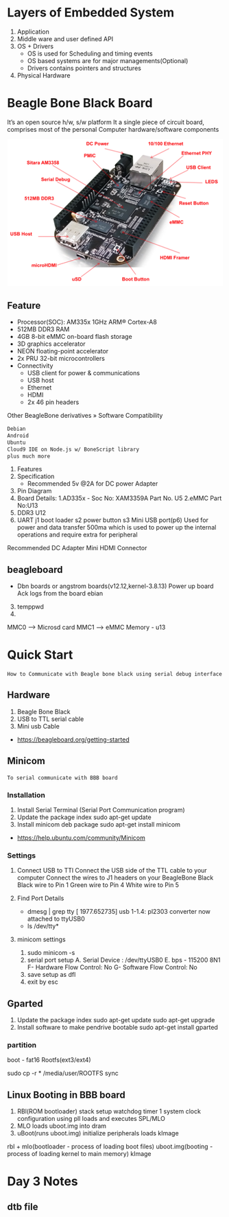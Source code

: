 
# Layers of Embedded System
1. Application
2. Middle ware and user defined API
3. OS + Drivers
	* OS is used for Scheduling and timing events
	* OS based systems are for major managements(Optional)
	* Drivers contains pointers and structures
4. Physical Hardware


# Beagle Bone Black Board
It’s an open source h/w, s/w platform
It a single piece of circuit board, comprises most of the personal Computer hardware/software components

![pin layout](black_hardware_details.png)

## Feature
* Processor(SOC): AM335x 1GHz ARM® Cortex-A8
* 512MB DDR3 RAM
* 4GB 8-bit eMMC on-board flash storage
* 3D graphics accelerator
* NEON floating-point accelerator
* 2x PRU 32-bit microcontrollers
* Connectivity
    * USB client for power & communications
    * USB host
    * Ethernet
    * HDMI
    * 2x 46 pin headers

Other BeagleBone derivatives »
Software Compatibility

    Debian
    Android
    Ubuntu
    Cloud9 IDE on Node.js w/ BoneScript library
    plus much more




1. Features
2.  Specification
	* Recommended 5v @2A for DC power Adapter
3. Pin Diagram
4. Board Details: 
1.AD335x - 
	Soc No: XAM3359A		Part No. U5
2.eMMC
	Part No:U13
3. DDR3				U12
4. UART 				j1
	boot loader s2
power button s3
Mini USB port(p6)
Used for power and data transfer
500ma which is used to power up the internal operations and require extra for peripheral

Recommended DC Adapter
Mini HDMI Connector


## beagleboard
* Dbn boards or angstrom boards(v12.12,kernel-3.8.13)
Power up board
Ack logs from the board
ebian
3. temppwd
4. 

MMC0 --> Microsd card
MMC1 --> eMMC Memory - u13




# Quick Start
	How to Communicate with Beagle bone black using serial debug interface

## Hardware
1. Beagle Bone Black
2. USB to TTL serial cable
3. Mini usb Cable
* https://beagleboard.org/getting-started 

## Minicom
	To serial communicate with BBB board
### Installation
1. Install Serial Terminal 
(Serial Port Communication program)
1. Update the package index
sudo apt-get update
2. Install minicom deb package
sudo apt-get install minicom

* https://help.ubuntu.com/community/Minicom

### Settings
1. Connect USB to TTl 
	Connect the USB side of the TTL cable to your computer
	Connect the wires to J1 headers on your BeagleBone Black
	Black wire to Pin 1
	Green wire to Pin 4
	White wire to Pin 5

2. Find Port Details
	* dmesg | grep tty
	[ 1977.652735] usb 1-1.4: pl2303 converter now attached to ttyUSB0
	* ls /dev/tty*

3. minicom settings
	1. sudo minicom -s
	2. serial port setup
		A. Serial Device : /dev/ttyUSB0
		E. bps - 115200 8N1
		F- Hardware Flow Control: No
		G- Software Flow Control: No
	3. save setup as dfl
	4. exit by esc


## Gparted

1. Update the package index
	sudo apt-get update
	sudo apt-get upgrade
2. Install software to make pendrive bootable 
	sudo apt-get install gparted

### partition
boot - fat16
Rootfs(ext3/ext4)



sudo cp -r * /media/user/ROOTFS
sync


## Linux Booting in BBB board
1. RBl(ROM bootloader)
	stack setup
	watchdog timer 1
	system clock configuration using pll
	loads and executes SPL/MLO
2. MLO
	loads uboot.img into dram 
3. uBoot(runs uboot.img)
	initialize peripherals
	loads kImage

rbl + mlo(bootloader - process of loading boot files)
uboot.img(booting - process of loading kernel to main memory)
kImage

# Day 3 Notes

## dtb file
